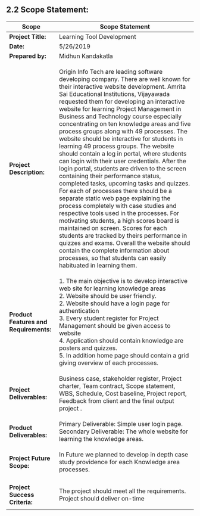 ## 2.2  Scope Statement:

 Scope |Scope Statement
---|---|
**Project Title:** | Learning Tool Development
**Date:** | 5/26/2019
**Prepared by:**| Midhun Kandakatla
**Project Description:** | <p>Origin Info Tech are leading software developing company. There are well known for their interactive website development. Amrita Sai Educational Institutions, Vijayawada requested them for developing an interactive website for learning Project Management in Business and Technology course especially concentrating on ten knowledge areas and five process groups along with 49 processes. The website should be interactive for students in learning 49 process groups. The website should contain a log in portal, where students can login with their user credentials. After the login portal, students are driven to the screen containing their performance status, completed tasks, upcoming tasks and quizzes. For each of processes there should be a separate static web page explaining the process completely with case studies and respective tools used in the processes. For motivating students, a high scores board is maintained on screen. Scores for each students are tracked by theirs performance in quizzes and exams. Overall the website should contain the complete information about processes, so that students can easily habituated in learning them.</p>
**Product Features and Requirements:**| 1. The main objective is to develop interactive web site for learning knowledge areas <br> 2. Website should be user friendly.<br> 2. Website should have a login page for authentication <br> 3. Every student register for Project Management should be given access to website<br> 4.  Application should contain knowledge are posters and quizzes. <br> 5. In addition home page should contain a grid giving overview of each processes.
**Project Deliverables:**|<p>Business case, stakeholder register, Project charter, Team contract, Scope statement, WBS, Schedule, Cost baseline, Project report, Feedback from client and the final output project .
**Product Deliverables:**| Primary Deliverable: Simple user login page. <br> Secondary Deliverable: The whole website for learning the knowledge areas.
**Project Future Scope:**| <p>In Future we planned to develop in depth case study providence for each Knowledge area processes.</p>
**Project Success Criteria:**| <p>The project should meet all the requirements. Project should deliver on-time</p>
